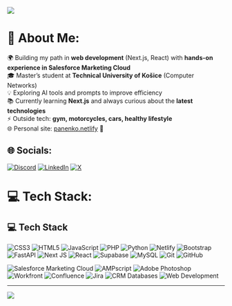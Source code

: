![](https://github-profile-trophy.vercel.app/?username=majosnv&theme=dark&no-frame=false&no-bg=true&margin-w=4)

# 💫 About Me:
🌍 Building my path in **web development** (Next.js, React) with **hands-on experience in Salesforce Marketing Cloud** <br>
🎓 Master’s student at **Technical University of Košice** (Computer Networks) <br>
💡 Exploring AI tools and prompts to improve efficiency <br>
📚 Currently learning **Next.js** and always curious about the **latest technologies** <br>
⚡ Outside tech: **gym, motorcycles, cars, healthy lifestyle** <br>
🌐 Personal site: [panenko.netlify](https://panenko.netlify) 🚀 <br>


## 🌐 Socials:
[![Discord](https://img.shields.io/badge/Discord-%237289DA.svg?logo=discord&logoColor=white)](https://discord.gg/majosnv) [![LinkedIn](https://img.shields.io/badge/LinkedIn-%230077B5.svg?logo=linkedin&logoColor=white)](https://linkedin.com/in/mariopanenko) [![X](https://img.shields.io/badge/X-black.svg?logo=X&logoColor=white)](https://x.com/majosnv) 

# 💻 Tech Stack:
## 💻 Tech Stack

![CSS3](https://img.shields.io/badge/css3-%231572B6.svg?style=for-the-badge&logo=css3&logoColor=white) 
![HTML5](https://img.shields.io/badge/html5-%23E34F26.svg?style=for-the-badge&logo=html5&logoColor=white) 
![JavaScript](https://img.shields.io/badge/javascript-%23323330.svg?style=for-the-badge&logo=javascript&logoColor=%23F7DF1E) 
![PHP](https://img.shields.io/badge/php-%23777BB4.svg?style=for-the-badge&logo=php&logoColor=white) 
![Python](https://img.shields.io/badge/python-3670A0?style=for-the-badge&logo=python&logoColor=ffdd54) 
![Netlify](https://img.shields.io/badge/netlify-%23000000.svg?style=for-the-badge&logo=netlify&logoColor=#00C7B7) 
![Bootstrap](https://img.shields.io/badge/bootstrap-%238511FA.svg?style=for-the-badge&logo=bootstrap&logoColor=white) 
![FastAPI](https://img.shields.io/badge/FastAPI-005571?style=for-the-badge&logo=fastapi) 
![Next JS](https://img.shields.io/badge/Next.js-black?style=for-the-badge&logo=next.js&logoColor=white) 
![React](https://img.shields.io/badge/react-%2320232a.svg?style=for-the-badge&logo=react&logoColor=%2361DAFB) 
![Supabase](https://img.shields.io/badge/Supabase-3ECF8E?style=for-the-badge&logo=supabase&logoColor=white) 
![MySQL](https://img.shields.io/badge/mysql-4479A1.svg?style=for-the-badge&logo=mysql&logoColor=white) 
![Git](https://img.shields.io/badge/git-%23F05033.svg?style=for-the-badge&logo=git&logoColor=white) 
![GitHub](https://img.shields.io/badge/github-%23121011.svg?style=for-the-badge&logo=github&logoColor=white) 

![Salesforce Marketing Cloud](https://img.shields.io/badge/Salesforce_Marketing_Cloud-00A1E0?style=for-the-badge&logo=salesforce&logoColor=white) 
![AMPscript](https://img.shields.io/badge/AMPscript-009EDB?style=for-the-badge&logo=salesforce&logoColor=white) 
![Adobe Photoshop](https://img.shields.io/badge/Photoshop-31A8FF?style=for-the-badge&logo=adobephotoshop&logoColor=white) 
![Workfront](https://img.shields.io/badge/Workfront-F15A24?style=for-the-badge&logo=adobe&logoColor=white) 
![Confluence](https://img.shields.io/badge/Confluence-172B4D?style=for-the-badge&logo=confluence&logoColor=white) 
![Jira](https://img.shields.io/badge/Jira-0052CC?style=for-the-badge&logo=jira&logoColor=white) 
![CRM Databases](https://img.shields.io/badge/CRM_Databases-FF6F00?style=for-the-badge&logo=database&logoColor=white) 
![Web Development](https://img.shields.io/badge/Web_Development-4285F4?style=for-the-badge&logo=googlechrome&logoColor=white) 


---
[![](https://visitcount.itsvg.in/api?id=majosnv&icon=0&color=0)](https://visitcount.itsvg.in)
